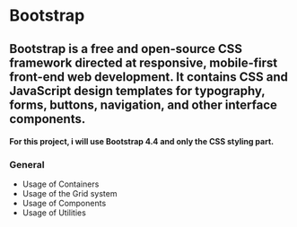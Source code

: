 # Bootstrap

## Bootstrap is a free and open-source CSS framework directed at responsive, mobile-first front-end web development. It contains CSS and JavaScript design templates for typography, forms, buttons, navigation, and other interface components.

#### For this project, i will use Bootstrap 4.4 and only the CSS styling part.

### General
- Usage of Containers
- Usage of the Grid system
- Usage of Components
- Usage of Utilities